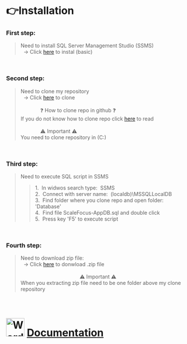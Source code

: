 # 👉Installation

### First step:

> Need to install SQL Server Management Studio (SSMS) <br>
> &nbsp; -> Click [here](https://aka.ms/ssmsfullsetup) to instal (basic) <br>
<br>

### Second step:
> Need to clone my repository <br>
> &nbsp; -> Click [here](https://aka.ms/ssmsfullsetup) to clone<br><br>
> &emsp; &emsp; &emsp; ❓ How to clone repo in github ❓ <br>
> If you do not know how to clone repo click [here](https://docs.github.com/en/github/creating-cloning-and-archiving-repositories/cloning-a-repository-from-github/cloning-a-repository) to read <br><br>
> &emsp; &emsp; &emsp; ⚠️ Important ⚠️ <br>
>  You need to clone repository in (C:)<br>
<br>

### Third step:
> Need to execute SQL script in SSMS <br>
>>  1.&nbsp; In widwos search type:&nbsp; SSMS <br>
>>  2.&nbsp; Connect with server name:&nbsp; (localdb)\MSSQLLocalDB <br>
>>  3.&nbsp; Find folder where you clone repo and open folder: 'Database'  <br>
>>  4.&nbsp; Find file ScaleFocus-AppDB.sql and double click <br>
>>  5.&nbsp; Press key 'F5' to execute script <br>

<br>

### Fourth step:
> Need to download zip file: <br>
> &nbsp; -> Click [here](https://codingburgas-my.sharepoint.com/:u:/g/personal/bbkanev18_codingburgas_bg/EVVXAHaicUxKuNJsVt5eaH8BUomde0-kiMpJDuMx5j36vw?e=4yunpx) to donwload .zip file <br>
> <br>
> &emsp; &emsp; &emsp; &emsp; &emsp; &emsp; &emsp; &emsp; &emsp; ⚠️ Important ⚠️ <br>
>  When you extracting zip file need to be one folder above my clone repository<br>
<br>


# <img src="https://upload.wikimedia.org/wikipedia/commons/thumb/8/8d/Microsoft_Word_2013-2019_logo.svg/782px-Microsoft_Word_2013-2019_logo.svg.png" alt="Word" width="50"/> [Documentation](https://codingburgas-my.sharepoint.com/:w:/g/personal/bbkanev18_codingburgas_bg/ERMc1n0JsHVErGOqI31w9psByE_66CJ8CQqFbLd0BZ8pxA?e=jYv3dr)

